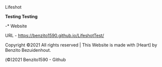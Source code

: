 Lifeshot

**Testing Testing**

 -* Website

URL - https://benzito1590.github.io/LifeshotTest/
 
Copyright ©2021 All rights reserved | This Website is made with [Heart] by Benzito Bezuidenhout.

(©)2021 Benzito1590 - Github